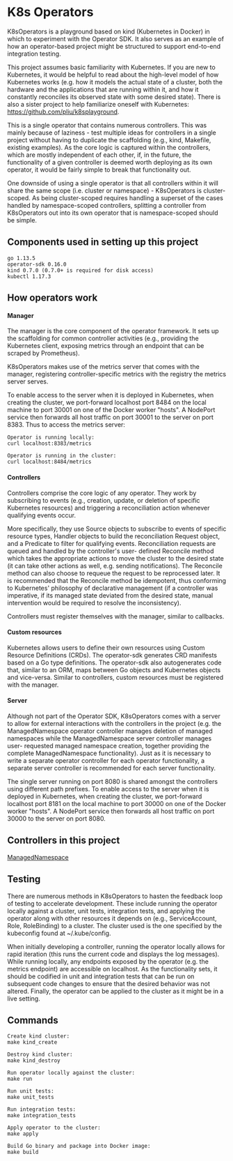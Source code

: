 # K8s Operators
K8sOperators is a playground based on kind (Kubernetes in Docker) in which
to experiment with the Operator SDK. It also serves as an example of how an
operator-based project might be structured to support end-to-end
integration testing.

This project assumes basic familiarity with Kubernetes. If you are new to
Kubernetes, it would be helpful to read about the high-level model of how
Kubernetes works (e.g. how it models the actual state of a cluster, both
the hardware and the applications that are running within it, and how it
constantly reconciles its observed state with some desired state). There
is also a sister project to help familiarize oneself with Kubernetes:
https://github.com/pliu/k8splayground.

This is a single operator that contains numerous controllers. This was
mainly because of laziness - test multiple ideas for controllers in a
single project without having to duplicate the scaffolding (e.g., kind,
Makefile, existing examples). As the core logic is captured within the
controllers, which are mostly independent of each other, if, in the future,
the functionality of a given controller is deemed worth deploying as its
own operator, it would be fairly simple to break that functionality out.

One downside of using a single operator is that all controllers within it
will share the same scope (i.e. cluster or namespace) - K8sOperators is
cluster-scoped. As being cluster-scoped requires handling a superset of the
cases handled by namespace-scoped controllers, splitting a controller from
K8sOperators out into its own operator that is namespace-scoped should be
simple.

## Components used in setting up this project
```
go 1.13.5
operator-sdk 0.16.0
kind 0.7.0 (0.7.0+ is required for disk access)
kubectl 1.17.3
```

## How operators work
#### Manager
The manager is the core component of the operator framework. It sets up the
scaffolding for common controller activities (e.g., providing the
Kubernetes client, exposing metrics through an endpoint that can be scraped
by Prometheus).

K8sOperators makes use of the metrics server that comes with the manager,
registering controller-specific metrics with the registry the metrics
server serves.

To enable access to the server when it is deployed in Kubernetes, when
creating the cluster, we port-forward localhost port 8484 on the local
machine to port 30001 on one of the Docker worker "hosts". A NodePort
service then forwards all host traffic on port 30001 to the server on port
8383\. Thus to access the metrics server:
```
Operator is running locally:
curl localhost:8383/metrics

Operator is running in the cluster:
curl localhost:8484/metrics
```

#### Controllers
Controllers comprise the core logic of any operator. They work by
subscribing to events (e.g., creation, update, or deletion of specific
Kubernetes resources) and triggering a reconciliation action whenever
qualifying events occur.

More specifically, they use Source objects to subscribe to events of
specific resource types, Handler objects to build the reconciliation
Request object, and a Predicate to filter for qualifying events.
Reconciliation requests are queued and handled by the controller's user-
defined Reconcile method which takes the appropriate actions to move the
cluster to the desired state (it can take other actions as well, e.g.
sending notifications). The Reconcile method can also choose to requeue the
request to be reprocessed later. It is recommended that the Reconcile
method be idempotent, thus conforming to Kubernetes' philosophy of
declarative management (if a controller was imperative, if its managed
state deviated from the desired state, manual intervention would be
required to resolve the inconsistency).

Controllers must register themselves with the manager, similar to
callbacks.

#### Custom resources
Kubernetes allows users to define their own resources using Custom Resource
Definitions (CRDs). The operator-sdk generates CRD manifests based on a Go
type definitions. The operator-sdk also autogenerates code that, similar to
an ORM, maps between Go objects and Kubernetes objects and vice-versa.
Similar to controllers, custom resources must be registered with the
manager.

#### Server
Although not part of the Operator SDK, K8sOperators comes with a server to
allow for external interactions with the controllers in the project (e.g.
the ManagedNamespace operator controller manages deletion of managed
namespaces while the ManagedNamespace server controller manages user-
requested managed namespace creation, together providing the complete
ManagedNamespace functionality). Just as it is necessary to write a
separate operator controller for each operator functionality, a separate
server controller is recommended for each server functionality.

The single server running on port 8080 is shared amongst the controllers
using different path prefixes. To enable access to the server when it is
deployed in Kubernetes, when creating the cluster, we port-forward
localhost port 8181 on the local machine to port 30000 on one of the Docker
worker "hosts". A NodePort service then forwards all host traffic on port
30000 to the server on port 8080.

## Controllers in this project
[ManagedNamespace](docs/ManagedNamespace.md)

## Testing
There are numerous methods in K8sOperators to hasten the feedback loop of
testing to accelerate development. These include running the operator
locally against a cluster, unit tests, integration tests, and applying the
operator along with other resources it depends on (e.g., ServiceAccount,
Role, RoleBinding) to a cluster. The cluster used is the one specified by
the kubeconfig found at ~/.kube/config.

When initially developing a controller, running the operator locally allows
for rapid iteration (this runs the current code and displays the log
messages). While running locally, any endpoints exposed by the operator
(e.g. the metrics endpoint) are accessible on localhost. As the
functionality sets, it should be codified in unit and integration tests that
can be run on subsequent code changes to ensure that the desired behavior
was not altered. Finally, the operator can be applied to the cluster as it
might be in a live setting.

## Commands
```
Create kind cluster:
make kind_create

Destroy kind cluster:
make kind_destroy

Run operator locally against the cluster:
make run

Run unit tests:
make unit_tests

Run integration tests:
make integration_tests

Apply operator to the cluster:
make apply

Build Go binary and package into Docker image:
make build
```
